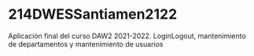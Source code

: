 # 214DWESSantiamen2122
Aplicación final del curso DAW2 2021-2022. LoginLogout, mantenimiento de departamentos y mantenimiento de usuarios
